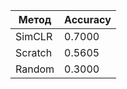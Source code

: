 | Метод       | Accuracy |
|-------------|----------|
| SimCLR     | 0.7000   |
| Scratch    | 0.5605   |
| Random     | 0.3000   |
